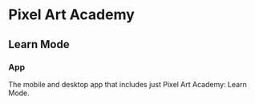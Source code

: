 # Pixel Art Academy

## Learn Mode 

### App

The mobile and desktop app that includes just Pixel Art Academy: Learn Mode.
